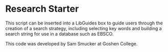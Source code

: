 # Research Starter

This script can be inserted into a LibGuides box to guide users through the creation of a search strategy, including selecting key words and building a search string for use in a database such as EBSCO.

This code was developed by Sam Smucker at Goshen College.
